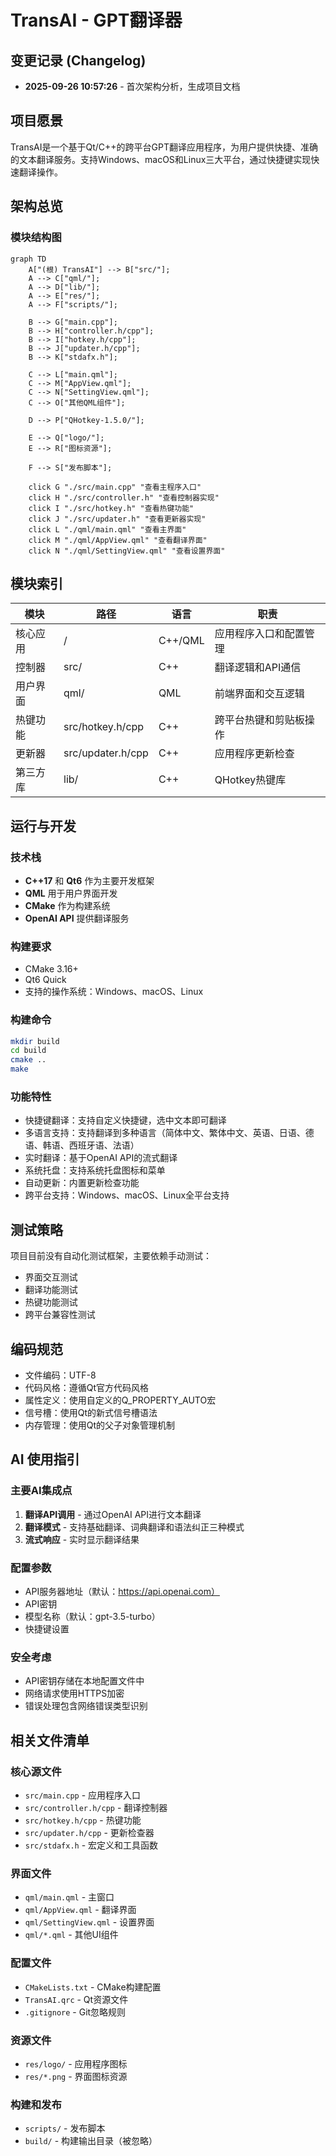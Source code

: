 # TransAI - GPT翻译器

## 变更记录 (Changelog)

- **2025-09-26 10:57:26** - 首次架构分析，生成项目文档

## 项目愿景

TransAI是一个基于Qt/C++的跨平台GPT翻译应用程序，为用户提供快捷、准确的文本翻译服务。支持Windows、macOS和Linux三大平台，通过快捷键实现快速翻译操作。

## 架构总览

### 模块结构图

```mermaid
graph TD
    A["(根) TransAI"] --> B["src/"];
    A --> C["qml/"];
    A --> D["lib/"];
    A --> E["res/"];
    A --> F["scripts/"];

    B --> G["main.cpp"];
    B --> H["controller.h/cpp"];
    B --> I["hotkey.h/cpp"];
    B --> J["updater.h/cpp"];
    B --> K["stdafx.h"];

    C --> L["main.qml"];
    C --> M["AppView.qml"];
    C --> N["SettingView.qml"];
    C --> O["其他QML组件"];

    D --> P["QHotkey-1.5.0/"];

    E --> Q["logo/"];
    E --> R["图标资源"];

    F --> S["发布脚本"];

    click G "./src/main.cpp" "查看主程序入口"
    click H "./src/controller.h" "查看控制器实现"
    click I "./src/hotkey.h" "查看热键功能"
    click J "./src/updater.h" "查看更新器实现"
    click L "./qml/main.qml" "查看主界面"
    click M "./qml/AppView.qml" "查看翻译界面"
    click N "./qml/SettingView.qml" "查看设置界面"
```

## 模块索引

| 模块 | 路径 | 语言 | 职责 |
|------|------|------|------|
| 核心应用 | / | C++/QML | 应用程序入口和配置管理 |
| 控制器 | src/ | C++ | 翻译逻辑和API通信 |
| 用户界面 | qml/ | QML | 前端界面和交互逻辑 |
| 热键功能 | src/hotkey.h/cpp | C++ | 跨平台热键和剪贴板操作 |
| 更新器 | src/updater.h/cpp | C++ | 应用程序更新检查 |
| 第三方库 | lib/ | C++ | QHotkey热键库 |

## 运行与开发

### 技术栈
- **C++17** 和 **Qt6** 作为主要开发框架
- **QML** 用于用户界面开发
- **CMake** 作为构建系统
- **OpenAI API** 提供翻译服务

### 构建要求
- CMake 3.16+
- Qt6 Quick
- 支持的操作系统：Windows、macOS、Linux

### 构建命令
```bash
mkdir build
cd build
cmake ..
make
```

### 功能特性
- 快捷键翻译：支持自定义快捷键，选中文本即可翻译
- 多语言支持：支持翻译到多种语言（简体中文、繁体中文、英语、日语、德语、韩语、西班牙语、法语）
- 实时翻译：基于OpenAI API的流式翻译
- 系统托盘：支持系统托盘图标和菜单
- 自动更新：内置更新检查功能
- 跨平台支持：Windows、macOS、Linux全平台支持

## 测试策略

项目目前没有自动化测试框架，主要依赖手动测试：
- 界面交互测试
- 翻译功能测试
- 热键功能测试
- 跨平台兼容性测试

## 编码规范

- 文件编码：UTF-8
- 代码风格：遵循Qt官方代码风格
- 属性定义：使用自定义的Q_PROPERTY_AUTO宏
- 信号槽：使用Qt的新式信号槽语法
- 内存管理：使用Qt的父子对象管理机制

## AI 使用指引

### 主要AI集成点
1. **翻译API调用** - 通过OpenAI API进行文本翻译
2. **翻译模式** - 支持基础翻译、词典翻译和语法纠正三种模式
3. **流式响应** - 实时显示翻译结果

### 配置参数
- API服务器地址（默认：https://api.openai.com）
- API密钥
- 模型名称（默认：gpt-3.5-turbo）
- 快捷键设置

### 安全考虑
- API密钥存储在本地配置文件中
- 网络请求使用HTTPS加密
- 错误处理包含网络错误类型识别

## 相关文件清单

### 核心源文件
- `src/main.cpp` - 应用程序入口
- `src/controller.h/cpp` - 翻译控制器
- `src/hotkey.h/cpp` - 热键功能
- `src/updater.h/cpp` - 更新检查器
- `src/stdafx.h` - 宏定义和工具函数

### 界面文件
- `qml/main.qml` - 主窗口
- `qml/AppView.qml` - 翻译界面
- `qml/SettingView.qml` - 设置界面
- `qml/*.qml` - 其他UI组件

### 配置文件
- `CMakeLists.txt` - CMake构建配置
- `TransAI.qrc` - Qt资源文件
- `.gitignore` - Git忽略规则

### 资源文件
- `res/logo/` - 应用程序图标
- `res/*.png` - 界面图标资源

### 构建和发布
- `scripts/` - 发布脚本
- `build/` - 构建输出目录（被忽略）